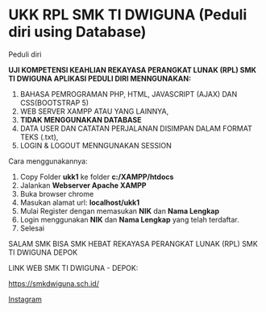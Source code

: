 # UKK RPL SMK TI DWIGUNA (Peduli diri using Database)
Peduli diri


**UJI KOMPETENSI KEAHLIAN REKAYASA PERANGKAT LUNAK (RPL) SMK TI DWIGUNA APLIKASI PEDULI DIRI MENNGUNAKAN:**
1. BAHASA PEMROGRAMAN PHP, HTML, JAVASCRIPT (AJAX) DAN CSS(BOOTSTRAP 5)
2. WEB SERVER XAMPP ATAU YANG LAINNYA,
3. **TIDAK MENGGUNAKAN DATABASE**
4. DATA USER DAN CATATAN PERJALANAN DISIMPAN DALAM FORMAT TEKS (.txt), 
5. LOGIN & LOGOUT MENNGUNAKAN SESSION

Cara menggunakannya:
1. Copy Folder **ukk1** ke folder **c:/XAMPP/htdocs**
2. Jalankan **Webserver Apache XAMPP**
3. Buka browser chrome
4. Masukan alamat url: **localhost/ukk1**
5. Mulai Register dengan memasukan **NIK** dan **Nama Lengkap**
6. Login menggunakan **NIK** dan **Nama Lengkap** yang telah terdaftar.
7. Selesai

SALAM
SMK BISA SMK HEBAT
REKAYASA PERANGKAT LUNAK (RPL)
SMK TI DWIGUNA
DEPOK

LINK WEB SMK TI DWIGUNA - DEPOK:

https://smkdwiguna.sch.id/

[Instagram](https://instagram.com/bintang_nugrahaa/)



